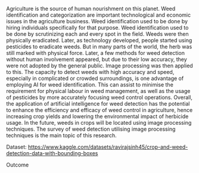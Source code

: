 Agriculture is the source of human nourishment on this planet. Weed identification and categorization are important technological and economic issues in the agriculture business. Weed identification used to be done by hiring individuals specifically for that purpose. Weed identification used to be done by scrutinizing each and every spot in the field. Weeds were then physically eradicated. Later, as technology developed, people started using pesticides to eradicate weeds. But in many parts of the world, the herb was still marked with physical force. Later, a few methods for weed detection without human involvement appeared, but due to their low accuracy, they were not adopted by the general public. Image processing was then applied to this. The capacity to detect weeds with high accuracy and speed, especially in complicated or crowded surroundings, is one advantage of employing AI for weed identification. This can assist to minimise the requirement for physical labour in weed management, as well as the usage of pesticides by more accurately focusing weed control operations. Overall, the application of artificial intelligence for weed detection has the potential to enhance the efficiency and efficacy of weed control in agriculture, hence increasing crop yields and lowering the environmental impact of herbicide usage. In the future, weeds in crops will be located using image processing techniques. The survey of weed detection utilising image processing techniques is the main topic of this research.

Dataset: https://www.kaggle.com/datasets/ravirajsinh45/crop-and-weed-detection-data-with-bounding-boxes

Outcome
